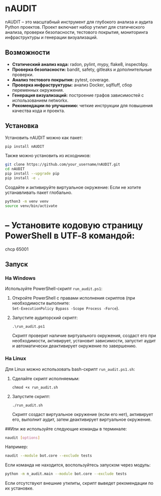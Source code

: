 # nAUDIT

nAUDIT – это масштабный инструмент для глубокого анализа и аудита Python проектов. Проект включает набор утилит для статического анализа, проверки безопасности, тестового покрытия, мониторинга инфраструктуры и генерации визуализаций.

## Возможности

- **Статический анализ кода:** radon, pylint, mypy, flake8, inspect4py.
- **Проверка безопасности:** bandit, safety, gitleaks и дополнительные проверки.
- **Анализ тестового покрытия:** pytest, coverage.
- **Проверка инфраструктуры:** анализ Docker, sqlfluff, сбор переменных окружения.
- **Генерация визуализаций:** построение графов зависимостей с использованием networkx.
- **Рекомендации по улучшению:** четкие инструкции для повышения качества кода и проекта.

## Установка

Установить nAUDIT можно как пакет:

```bash
pip install nAUDIT
```

Также можно установить из исходников:
```bash
git clone https://github.com/your_username/nAUDIT.git
cd nAUDIT
pip install --upgrade pip
pip install -e .
```
Создайте и активируйте виртуальное окружение:
Если не хотите устанавливать пакет глобально.
```bash
python3 -m venv venv
source venv/bin/activate
```
# – Установите кодовую страницу PowerShell в UTF‑8 командой:
chcp 65001

## Запуск

### На Windows

Используйте PowerShell-скрипт `run_audit.ps1`:

1. Откройте PowerShell с правами исполнения скриптов (при необходимости выполните:  
   `Set-ExecutionPolicy Bypass -Scope Process -Force`).

2. Запустите аудиторский скрипт:
   ```
   .\run_audit.ps1
   ```
   Скрипт проверит наличие виртуального окружения, создаст его при необходимости, активирует, установит зависимости, запустит аудит и автоматически деактивирует окружение по завершению.

### На Linux

Для Linux можно использовать bash-скрипт `run_audit.ps1.sh`:
1. Сделайте скрипт исполняемым:
   ```
   chmod +x run_audit.sh
   ```
2. Запустите скрипт:
   ```
   ./run_audit.sh
   ```
   Скрипт создаст виртуальное окружение (если его нет), активирует его, выполнит аудит, затем деактивирует виртуальное окружение.


##Или же используйте следующие команды в терминале:

```bash
naudit [options]
```

Например:
```bash
naudit --module bot.core --exclude tests
```

Если команда не находится, воспользуйтесь запуском через модуль:
```bash
python -m n_audit.main --module bot.core --exclude tests
```

Если отсутствуют внешние утилиты, скрипт выведет рекомендации по их установке.

